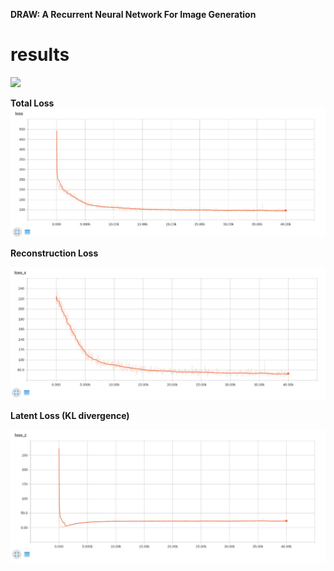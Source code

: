 **DRAW: A Recurrent Neural Network For Image Generation** <br />

# results
<img src="./assets/all.gif" width="400" hight='300'>

**Total Loss**
<img src="./assets/loss.jpg" width="600" hight='250'>

**Reconstruction Loss**

<img src="./assets/xloss.jpg" width="600" hight='250'>

**Latent Loss (KL divergence)**

<img src="./assets/zloss.jpg" width="600" hight='250'>

